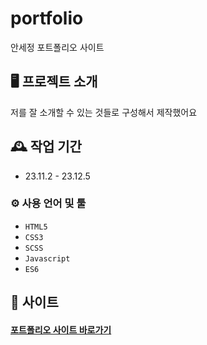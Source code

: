# portfolio
안세정 포트폴리오 사이트


## 🖥️ 프로젝트 소개
저를 잘 소개할 수 있는 것들로 구성해서 제작했어요
<br>

## 🕰️ 작업 기간
* 23.11.2 - 23.12.5

### ⚙️ 사용 언어 및 툴
- `HTML5`
- `CSS3`
- `SCSS`
- `Javascript`
- `ES6`

## 📌 사이트
#### <a href="http://www.sejungahn.com/index.html" target="_blank">포트폴리오 사이트 바로가기</a>
